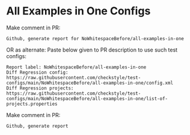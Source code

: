 # All Examples in One Configs
Make comment in PR:
```
Github, generate report for NoWhitespaceBefore/all-examples-in-one
```
OR as alternate:
Paste below given to PR description to use such test configs:
```
Report label: NoWhitespaceBefore/all-examples-in-one
Diff Regression config: https://raw.githubusercontent.com/checkstyle/test-configs/main/NoWhitespaceBefore/all-examples-in-one/config.xml
Diff Regression projects: https://raw.githubusercontent.com/checkstyle/test-configs/main/NoWhitespaceBefore/all-examples-in-one/list-of-projects.properties
```
Make comment in PR:
```
Github, generate report
```
